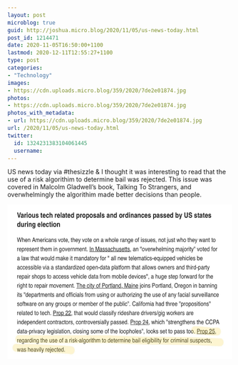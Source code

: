 ```yaml
---
layout: post
microblog: true
guid: http://joshua.micro.blog/2020/11/05/us-news-today.html
post_id: 1214471
date: 2020-11-05T16:50:00+1100
lastmod: 2020-12-11T12:55:27+1100
type: post
categories:
- "Technology"
images:
- https://cdn.uploads.micro.blog/359/2020/7de2e01874.jpg
photos:
- https://cdn.uploads.micro.blog/359/2020/7de2e01874.jpg
photos_with_metadata:
- url: https://cdn.uploads.micro.blog/359/2020/7de2e01874.jpg
url: /2020/11/05/us-news-today.html
twitter:
  id: 1324231383104061445
  username: 
---
```

US news today via #thesizzle & I thought it was interesting to read that the use of a risk algorithim to determine bail was rejected. This issue was covered in Malcolm Gladwell’s book, Talking To Strangers, and overwhelmingly the algorithim made better decisions than people.

<img src="uploads/2020/7de2e01874.jpg" width="600" height="346" alt="" />
